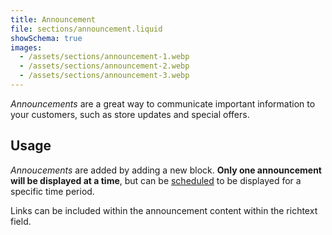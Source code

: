 ```yaml
---
title: Announcement
file: sections/announcement.liquid
showSchema: true
images:
  - /assets/sections/announcement-1.webp
  - /assets/sections/announcement-2.webp
  - /assets/sections/announcement-3.webp
---
```


_Announcements_ are a great way to communicate important information to your customers, such as store updates and special offers.

## Usage

_Annoucements_ are added by adding a new block. **Only one announcement will be displayed at a time**, but can be [scheduled](/docs/dev/scheduling) to be displayed for a specific time period.

Links can be included within the announcement content within the richtext field.
